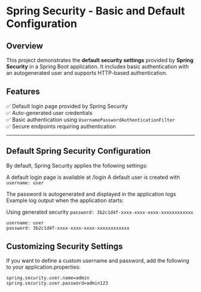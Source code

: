 # **Spring Security - Basic and Default Configuration**

## **Overview**
This project demonstrates the **default security settings** provided by **Spring Security** in a Spring Boot application. It includes basic authentication with an autogenerated user and supports HTTP-based authentication.

## **Features**
✅ Default login page provided by Spring Security  
✅ Auto-generated user credentials  
✅ Basic authentication using `UsernamePasswordAuthenticationFilter`  
✅ Secure endpoints requiring authentication

---

## **Default Spring Security Configuration**
   By default, Spring Security applies the following settings:

A default login page is available at /login
A default user is created with `username: user`

The password is autogenerated and displayed in the application logs
Example log output when the application starts:

Using generated security `password: 3b2c1d4f-xxxx-xxxx-xxxx-xxxxxxxxxxxx`

```
username: user
password: 3b2c1d4f-xxxx-xxxx-xxxx-xxxxxxxxxxxx
```
## **Customizing Security Settings**
   If you want to define a custom username and password, add the following to your application.properties:

```
spring.security.user.name=admin
spring.security.user.password=admin123
```
